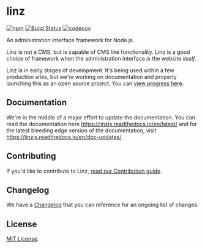 # linz

[![npm](https://img.shields.io/npm/v/linz.svg)](https://www.npmjs.com/package/linz)
[![Build Status](https://travis-ci.org/linzjs/linz.svg?branch=master)](https://travis-ci.org/linzjs/linz)
[![codecov](https://codecov.io/gh/linzjs/linz/branch/master/graph/badge.svg)](https://codecov.io/gh/linzjs/linz)

An administration interface framework for Node.js.

Linz is not a CMS, but is capable of CMS like functionality. Linz is a good choice of framework when the administration interface _is_ the website _itself_.

Linz is in early stages of development. It's being used within a few production sites, but we're working on documentation and properly launching this as an open source project. You can [view progress here](https://github.com/linzjs/linz/issues/98).

## Documentation

We're in the middle of a major effort to update the documentation. You can read the documentation here https://linzjs.readthedocs.io/en/latest/ and for the latest bleeding edge version of the documentation, visit https://linzjs.readthedocs.io/en/doc-updates/

## Contributing

If you'd like to contribute to Linz, [read our Contribution guide](https://github.com/linzjs/linz/blob/master/CONTRIBUTING.md).

## Changelog

We have a [Changelog](https://github.com/linzjs/linz/blob/master/CHANGELOG.md) that you can reference for an ongoing list of changes.

## License

[MIT License](https://github.com/linzjs/linz/blob/master/LICENSE.md).
